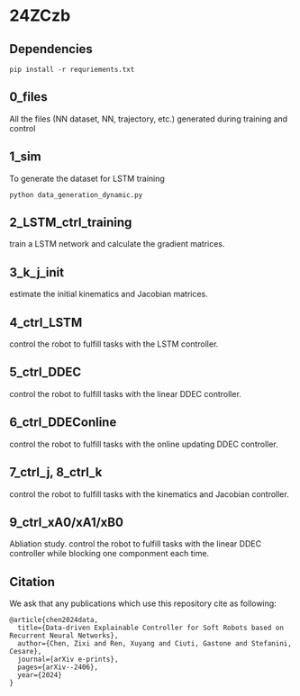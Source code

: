 # 24ZCzb

## Dependencies
`pip install -r requriements.txt`

## 0_files
All the files (NN dataset, NN, trajectory, etc.) generated during training and control

## 1_sim
To generate the dataset for LSTM training

`python data_generation_dynamic.py`

## 2_LSTM_ctrl_training

train a LSTM network and calculate the gradient matrices. 

## 3_k_j_init

estimate the initial kinematics and Jacobian matrices.

## 4_ctrl_LSTM

control the robot to fulfill tasks with the LSTM controller.

## 5_ctrl_DDEC

control the robot to fulfill tasks with the linear DDEC controller.

## 6_ctrl_DDEConline

control the robot to fulfill tasks with the online updating DDEC controller.

## 7_ctrl_j, 8_ctrl_k

control the robot to fulfill tasks with the kinematics and Jacobian controller.

## 9_ctrl_xA0/xA1/xB0

Abliation study. control the robot to fulfill tasks with the linear DDEC controller while blocking one componment each time.

## Citation

We ask that any publications which use this repository cite as following:

```
@article{chen2024data,
  title={Data-driven Explainable Controller for Soft Robots based on Recurrent Neural Networks},
  author={Chen, Zixi and Ren, Xuyang and Ciuti, Gastone and Stefanini, Cesare},
  journal={arXiv e-prints},
  pages={arXiv--2406},
  year={2024}
}



```

